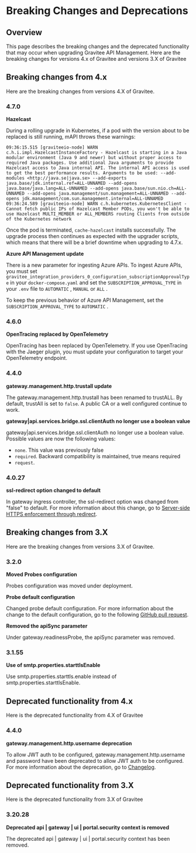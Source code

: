 # Breaking Changes and Deprecations

## Overview

This page describes the breaking changes and the deprecated functionality that may occur when upgrading Gravitee API Management. Here are the breaking changes for versions 4.x of Gravitee and versions 3.X of Gravitee

## Breaking changes from 4.x

Here are the breaking changes from versions 4.X of Gravitee.

### 4.7.0

**Hazelcast**

During a rolling upgrade in Kubernetes, if a pod with the version about to be replaced is still running, mAPI throws these warnings:

`09:36:15.515 [graviteeio-node] WARN c.h.i.impl.HazelcastInstanceFactory - Hazelcast is starting in a Java modular environment (Java 9 and newer) but without proper access to required Java packages. Use additional Java arguments to provide Hazelcast access to Java internal API. The internal API access is used to get the best performance results. Arguments to be used: --add-modules <http://java.se|java.se> --add-exports java.base/jdk.internal.ref=ALL-UNNAMED --add-opens java.base/java.lang=ALL-UNNAMED --add-opens java.base/sun.nio.ch=ALL-UNNAMED --add-opens java.management/sun.management=ALL-UNNAMED --add-opens jdk.management/com.sun.management.internal=ALL-UNNAMED 09:36:24.589 [graviteeio-node] WARN c.h.kubernetes.KubernetesClient - Cannot fetch public IPs of Hazelcast Member PODs, you won't be able to use Hazelcast MULTI_MEMBER or ALL_MEMBERS routing Clients from outside of the Kubernetes network`

Once the pod is terminated, `cache-hazelcast` installs successfully. The upgrade process then continues as expected with the upgrader scripts, which means that there will be a brief downtime when upgrading to 4.7.x.

**Azure API Management update**

There is a new parameter for ingesting Azure APIs. To ingest Azure APIs, you must set `gravitee_integration_providers_0_configuration_subscriptionApprovalType` in your `docker-compose.yaml` and set the `SUBSCRIPTION_APPROVAL_TYPE`  in your `.env` file to `AUTOMATIC` , `MANUAL` or `ALL` .

To keep the previous behavior of Azure API Management, set the `SUBSCRIPTION_APPROVAL_TYPE` to `AUTOMATIC` .

### 4.6.0

**OpenTracing replaced by OpenTelemetry**

OpenTracing has been replaced by OpenTelemetry. If you use OpenTracing with the Jaeger plugin, you must update your configuration to target your OpenTelemetry endpoint.

### 4.4.0

**gateway.management.http.trustall update**

The gateway.management.http.trustall has been renamed to trustALL. By default, trustAll is set to `false`. A public CA or a well configured continue to work.

**gateway|api.services.bridge.ssl.clientAuth no longer use a boolean value**

gateway|api.services.bridge.ssl.clientAuth no longer use a boolean value. Possible values are now the following values:

* `none`. This value was previously false
* `required`. Backward compatibility is maintained, true means required
* `request`.

### 4.0.27

**ssl-redirect option changed to default**

In gateway ingress controller, the ssl-redirect option was changed from "false" to default. For more information about this change, go to [Server-side HTTPS enforcement through redirect](https://kubernetes.github.io/ingress-nginx/user-guide/nginx-configuration/annotations/#server-side-https-enforcement-through-redirect).

## Breaking changes from 3.X

Here are the breaking changes from versions 3.X of Gravitee.

### 3.2.0

**Moved Probes configuration**

Probes configuration was moved under deployment.

**Probe default configuration**

Changed probe default configuration. For more information about the change to the default configuration, go to the following [GitHub pull request](https://github.com/gravitee-io/gravitee-api-management/pull/8885).

**Removed the apiSync parameter**

Under gateway.readinessProbe, the apiSync parameter was removed.

### 3.1.55

**Use of smtp.properties.starttlsEnable**

Use smtp.properties.starttls.enable instead of smtp.properties.starttlsEnable.

## Deprecated functionality from 4.x

Here is the deprecated functionality from 4.X of Gravitee

### 4.4.0

**gateway.management.http.username deprecation**

To allow JWT auth to be configured, gateway.management.http.username and password have been deprecated to allow JWT auth to be configured. For more information about the deprecation, go to [Changelog](https://github.com/gravitee-io/gravitee-api-management/blob/master/helm/CHANGELOG.md).

## Deprecated functionality from 3.X

Here is the deprecated functionality from 3.X of Gravitee

### 3.20.28

**Deprecated api | gateway | ui | portal.security context is removed**

The deprecated api | gateway | ui | portal.security context has been removed.
